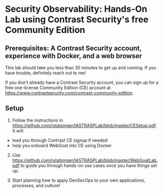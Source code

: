 
# Security Observability: Hands-On Lab using Contrast Security's free Community Edition

## Prerequisites: A Contrast Security account, experience with Docker, and a web browser

This lab should take you less than 30 minutes to get up and running. If you have trouble, definitely reach out to me!

If you don't already have a Contrast Security account, you can sign up for a free one-license Community Edition (CE) account at https://www.contrastsecurity.com/contrast-community-edition. 

## Setup

1. Follow the instructions in https://github.com/rstatsinger/IASTRASPLab/blob/master/CESetup.pdf. It will:

  - lead you through Contrast CE signup if needed
  - help you onboard WebGoat into CE using Docker

2. Use https://github.com/rstatsinger/IASTRASPLab/blob/master/WebGoatLab.pdf to guide you through hands-on use cases once you have things set up.

3. Start planning how to apply DevSecOps to your own applications, processes, and culture!
